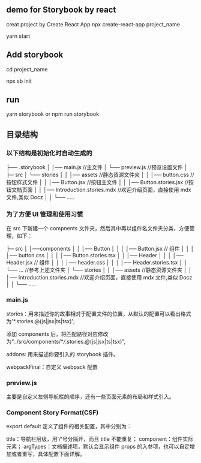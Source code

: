## demo for Storybook by react

creat project by Create React App
npx create-react-app project_name

yarn start

## Add storybook

cd project_name

npx sb init

## run

yarn storybook or npm run storybook

## 目录结构

### 以下结构是初始化时自动生成的

├── .storybook
│ │── main.js //主文件
│ └── preview.js //预览设置文件
│
├─ src
│ └── stories
│ │ │── assets //静态资源文件夹
│ │ │── button.css //按钮样式文件
│ │ │── Button.jsx //按钮主文件
│ │ │── Button.stories.jsx //按钮文档页面
│ │ │── Introduction.stories.mdx //欢迎介绍页面，直接使用 mdx 文件,类似 Docz
│ │ └── .....

### 为了方便 UI 管理和使用习惯

在 src 下新建一个 compnents 文件夹，然后其中再以组件名文件夹分类，方便管理，如下：

├─ src
│ │──components
│ │ │── Button
│ │ │ │── Button.jsx // 组件
│ │ │ │── button.css
│ │ │ │── Button.stories.tsx
│ │ │── Header
│ │ │ │── Header.jsx // 组件
│ │ │ │── header.css
│ │ │ │── Header.stories.tsx
│ │ └── ... //参考上述文件夹
│ └── stories
│ │ │── assets //静态资源文件夹
│ │ │── Introduction.stories.mdx //欢迎介绍页面，直接使用 mdx 文件,类似 Docz
│ │ └── .....

### main.js

stories：用来描述你的故事相对于配置文件的位置，从默认的配置可以看出格式为'\*.stories.@(js|jsx|ts|tsx)';

添加 components 后，将匹配路径对应修改为"../src/components/\*_/_.stories.@(js|jsx|ts|tsx)",

addons: 用来描述你要引入的 storybook 插件。

webpackFinal：自定义 webpack 配置

### preview.js

主要是自定义左侧导航栏的顺序，还有一些页面元素的布局和样式引入。

### Component Story Format(CSF)

export default 定义了组件的相关配置，其中分别为：

title：导航栏层级，用'/'号分隔开，而且 title 不能重复；
component：组件实际元素；
argTypes：文档描述项，默认会显示组件 props 的入参项，也可以自定增加或者重写，具体配置下面详解。
